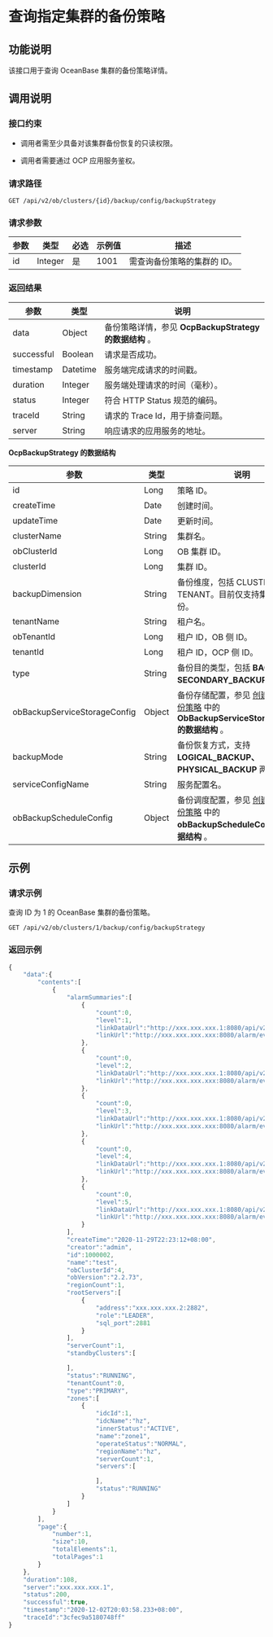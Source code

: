 查询指定集群的备份策略
================================

功能说明
-------------------------

该接口用于查询 OceanBase 集群的备份策略详情。

调用说明
-------------------------

### 接口约束

* 调用者需至少具备对该集群备份恢复的只读权限。

* 调用者需要通过 OCP 应用服务鉴权。

### 请求路径

`GET /api/v2/ob/clusters/{id}/backup/config/backupStrategy`

### 请求参数

| 参数 |   类型    | 必选 | 示例值  |       描述        |
|----|---------|----|------|-----------------|
| id | Integer | 是  | 1001 | 需查询备份策略的集群的 ID。 |

### 返回结果

|     参数     |    类型    |                              说明                              |
|------------|----------|--------------------------------------------------------------|
| data       | Object   | 备份策略详情，参见 **OcpBackupStrategy**  **的数据结构** 。 |
| successful | Boolean  | 请求是否成功。                                                      |
| timestamp  | Datetime | 服务端完成请求的时间戳。                                                 |
| duration   | Integer  | 服务端处理请求的时间（毫秒）。                                              |
| status     | Integer  | 符合 HTTP Status 规范的编码。                                        |
| traceId    | String   | 请求的 Trace Id，用于排查问题。                                         |
| server     | String   | 响应请求的应用服务的地址。                                                |

**OcpBackupStrategy 的数据结构**

|               参数                |   类型   |                                                       说明                                                       |
|---------------------------------|--------|----------------------------------------------------------------------------------------------------------------|
| id                              | Long   | 策略 ID。                                                                                                         |
| createTime                      | Date   | 创建时间。                                                                                                          |
| updateTime                      | Date   | 更新时间。                                                                                                          |
| clusterName                     | String | 集群名。                                                                                                           |
| obClusterId                     | Long   | OB 集群 ID。                                                                                                      |
| clusterId                       | Long   | 集群 ID。                                                                                                         |
| backupDimension | String | 备份维度，包括 CLUSTER，TENANT。目前仅支持集群级备份。                                                                             |
| tenantName                      | String | 租户名。                                                                                                           |
| obTenantId                      | Long   | 租户 ID，OB 侧 ID。                                                                                                 |
| tenantId                        | Long   | 租户 ID，OCP 侧 ID。                                                                                                |
| type                            | String | 备份目的类型，包括 **BACKUP、SECONDARY_BACKUP** 。                                                                        |
| obBackupServiceStorageConfig    | Object | 备份存储配置，参见 [创建集群的备份策略](../15.backup-and-restoration-3/2.create-a-backup-policy-for-the-cluster-1.md) 中的 **ObBackupServiceStorageConfig 的数据结构** 。 |
| backupMode      | String | 备份恢复方式，支持 **LOGICAL_BACKUP、**  **PHYSICAL_BACKUP** 两种。                                         |
| serviceConfigName               | String | 服务配置名。                                                                                                         |
| obBackupScheduleConfig          | Object | 备份调度配置，参见 [创建集群的备份策略](../15.backup-and-restoration-3/2.create-a-backup-policy-for-the-cluster-1.md) 中的 **obBackupScheduleConfig 的数据结构** 。       |

示例
-----------------------

### 请求示例

查询 ID 为 1 的 OceanBase 集群的备份策略。

`GET /api/v2/ob/clusters/1/backup/config/backupStrategy`

### 返回示例

```javascript
{
    "data":{
        "contents":[
            {
                "alarmSummaries":[
                    {
                        "count":0,
                        "level":1,
                        "linkDataUrl":"http://xxx.xxx.xxx.1:8080/api/v2/alarm/alarms?isSubscribedByMe=false&page=1&size=10&level=1&category=OB&status=Active&obCluster=test",
                        "linkUrl":"http://xxx.xxx.xxx.xxx:8080/alarm/event?isSubscribedByMe=false&page=1&size=10&level=1&category=OB&status=Active&obCluster=test"
                    },
                    {
                        "count":0,
                        "level":2,
                        "linkDataUrl":"http://xxx.xxx.xxx.1:8080/api/v2/alarm/alarms?isSubscribedByMe=false&page=1&size=10&level=2&category=OB&status=Active&obCluster=test",
                        "linkUrl":"http://xxx.xxx.xxx.xxx:8080/alarm/event?isSubscribedByMe=false&page=1&size=10&level=2&category=OB&status=Active&obCluster=test"
                    },
                    {
                        "count":0,
                        "level":3,
                        "linkDataUrl":"http://xxx.xxx.xxx.1:8080/api/v2/alarm/alarms?isSubscribedByMe=false&page=1&size=10&level=3&category=OB&status=Active&obCluster=test",
                        "linkUrl":"http://xxx.xxx.xxx.xxx:8080/alarm/event?isSubscribedByMe=false&page=1&size=10&level=3&category=OB&status=Active&obCluster=test"
                    },
                    {
                        "count":0,
                        "level":4,
                        "linkDataUrl":"http://xxx.xxx.xxx.1:8080/api/v2/alarm/alarms?isSubscribedByMe=false&page=1&size=10&level=4&category=OB&status=Active&obCluster=test",
                        "linkUrl":"http://xxx.xxx.xxx.xxx:8080/alarm/event?isSubscribedByMe=false&page=1&size=10&level=4&category=OB&status=Active&obCluster=test"
                    },
                    {
                        "count":0,
                        "level":5,
                        "linkDataUrl":"http://xxx.xxx.xxx.1:8080/api/v2/alarm/alarms?isSubscribedByMe=false&page=1&size=10&level=5&category=OB&status=Active&obCluster=test",
                        "linkUrl":"http://xxx.xxx.xxx.xxx:8080/alarm/event?isSubscribedByMe=false&page=1&size=10&level=5&category=OB&status=Active&obCluster=test"
                    }
                ],
                "createTime":"2020-11-29T22:23:12+08:00",
                "creator":"admin",
                "id":1000002,
                "name":"test",
                "obClusterId":4,
                "obVersion":"2.2.73",
                "regionCount":1,
                "rootServers":[
                    {
                        "address":"xxx.xxx.xxx.2:2882",
                        "role":"LEADER",
                        "sql_port":2881
                    }
                ],
                "serverCount":1,
                "standbyClusters":[

                ],
                "status":"RUNNING",
                "tenantCount":0,
                "type":"PRIMARY",
                "zones":[
                    {
                        "idcId":1,
                        "idcName":"hz",
                        "innerStatus":"ACTIVE",
                        "name":"zone1",
                        "operateStatus":"NORMAL",
                        "regionName":"hz",
                        "serverCount":1,
                        "servers":[

                        ],
                        "status":"RUNNING"
                    }
                ]
            }
        ],
        "page":{
            "number":1,
            "size":10,
            "totalElements":1,
            "totalPages":1
        }
    },
    "duration":108,
    "server":"xxx.xxx.xxx.1",
    "status":200,
    "successful":true,
    "timestamp":"2020-12-02T20:03:58.233+08:00",
    "traceId":"3cfec9a5180748ff"
}
```
